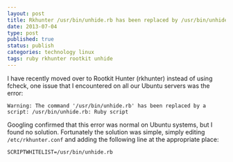 ```yaml
--- 
layout: post 
title: Rkhunter /usr/bin/unhide.rb has been replaced by /usr/bin/unhide.rb
date: 2013-07-04
type: post 
published: true 
status: publish
categories: technology linux
tags: ruby rkhunter rootkit unhide
---
```


I have recently moved over to Rootkit Hunter (rkhunter) instead of using
fcheck, one issue that I encountered on all our Ubuntu servers was the
error:

    Warning: The command '/usr/bin/unhide.rb' has been replaced by a script: /usr/bin/unhide.rb: Ruby script

<!--more-->

Googling confirmed that this error was normal on Ubuntu systems, but I
found no solution. Fortunately the solution was simple, simply editing
`/etc/rkhunter.conf` and adding the following line at the appropriate
place:

    SCRIPTWHITELIST=/usr/bin/unhide.rb

 

